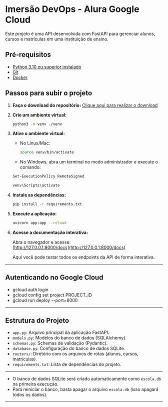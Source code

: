 # Imersão DevOps - Alura Google Cloud

Este projeto é uma API desenvolvida com FastAPI para gerenciar alunos, cursos e matrículas em uma instituição de ensino.

## Pré-requisitos

- [Python 3.10 ou superior instalado](https://www.python.org/downloads/)
- [Git](https://git-scm.com/downloads)
- [Docker](https://www.docker.com/get-started/)

## Passos para subir o projeto

1. **Faça o download do repositório:**
   [Clique aqui para realizar o download](https://github.com/guilhermeonrails/imersao-devops/archive/refs/heads/main.zip)

2. **Crie um ambiente virtual:**
   ```sh
   python3 -m venv ./venv
   ```

3. **Ative o ambiente virtual:**
   - No Linux/Mac:
     ```sh
     source venv/bin/activate
     ```
   - No Windows, abra um terminal no modo administrador e execute o comando:
   ```sh
   Set-ExecutionPolicy RemoteSigned
   ```

     ```sh
     venv\Scripts\activate
     ```

4. **Instale as dependências:**
   ```sh
   pip install -r requirements.txt
   ```

5. **Execute a aplicação:**
   ```sh
   uvicorn app:app --reload
   ```

6. **Acesse a documentação interativa:**

   Abra o navegador e acesse:  
   [http://127.0.0.1:8000/docs](http://127.0.0.1:8000/docs)

   Aqui você pode testar todos os endpoints da API de forma interativa.

---
## Autenticando no Google Cloud
- gcloud auth login
- gcloud config set project PROJECT_ID
- gcloud run deploy --port=8000

---
## Estrutura do Projeto

- `app.py`: Arquivo principal da aplicação FastAPI.
- `models.py`: Modelos do banco de dados (SQLAlchemy).
- `schemas.py`: Schemas de validação (Pydantic).
- `database.py`: Configuração do banco de dados SQLite.
- `routers/`: Diretório com os arquivos de rotas (alunos, cursos, matrículas).
- `requirements.txt`: Lista de dependências do projeto.

---

- O banco de dados SQLite será criado automaticamente como `escola.db` na primeira execução.
- Para reiniciar o banco, basta apagar o arquivo `escola.db` (isso apagará todos os dados).

---
